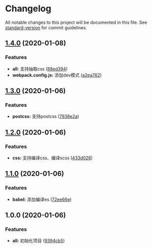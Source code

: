 # Changelog

All notable changes to this project will be documented in this file. See [standard-version](https://github.com/conventional-changelog/standard-version) for commit guidelines.

## [1.4.0](https://github.com/BryanAdamss/webpack4-template-use-webpack-chain/compare/v1.3.0...v1.4.0) (2020-01-08)


### Features

* **all:** 支持抽取css ([88ed394](https://github.com/BryanAdamss/webpack4-template-use-webpack-chain/commit/88ed394ef056a1f37a23d33fb67d6aa141df9ff8))
* **webpack.config.js:** 添加dev模式 ([a2ea762](https://github.com/BryanAdamss/webpack4-template-use-webpack-chain/commit/a2ea7620c417365a14aeeec9ae7f2bc22f7ec137))

## [1.3.0](https://github.com/BryanAdamss/webpack4-template-use-webpack-chain/compare/v1.2.0...v1.3.0) (2020-01-06)


### Features

* **postcss:** 支持postcss ([7938e2a](https://github.com/BryanAdamss/webpack4-template-use-webpack-chain/commit/7938e2a73aadc1796ec499def8b601717e9ac3e9))

## [1.2.0](https://github.com/BryanAdamss/webpack4-template-use-webpack-chain/compare/v1.1.0...v1.2.0) (2020-01-06)


### Features

* **css:** 支持编译css、编译scss ([433d026](https://github.com/BryanAdamss/webpack4-template-use-webpack-chain/commit/433d026c6048c39c7ed732a1dc0ca6680be19a02))

## [1.1.0](https://github.com/BryanAdamss/webpack4-template-use-webpack-chain/compare/v1.0.0...v1.1.0) (2020-01-06)


### Features

* **babel:** 添加编译es ([72ee66e](https://github.com/BryanAdamss/webpack4-template-use-webpack-chain/commit/72ee66e00cc73497c0bf081d9175e95e1416d4d6))

## 1.0.0 (2020-01-06)


### Features

* **all:** 初始化项目 ([9394cb5](https://github.com/BryanAdamss/webpack4-template-use-webpack-chain/commit/9394cb57c32eaeaec4172d86f6660d84c83f950d))
